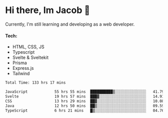 # Hi there, Im Jacob 👋
Currently, I'm still learning and developing as a web developer.

#### Tech:
- HTML, CSS, JS
- Typescript
- Svelte & Sveltekit
- Prisma
- Express.js
- Tailwind

<!--START_SECTION:waka-->

```txt
Total Time: 133 hrs 17 mins

JavaScript            55 hrs 55 mins  ██████████▒░░░░░░░░░░░░░░   41.79 %
Svelte                19 hrs 57 mins  ███▓░░░░░░░░░░░░░░░░░░░░░   14.91 %
CSS                   13 hrs 29 mins  ██▓░░░░░░░░░░░░░░░░░░░░░░   10.08 %
Java                  12 hrs 50 mins  ██▒░░░░░░░░░░░░░░░░░░░░░░   09.59 %
TypeScript            6 hrs 21 mins   █▒░░░░░░░░░░░░░░░░░░░░░░░   04.76 %
```

<!--END_SECTION:waka-->
